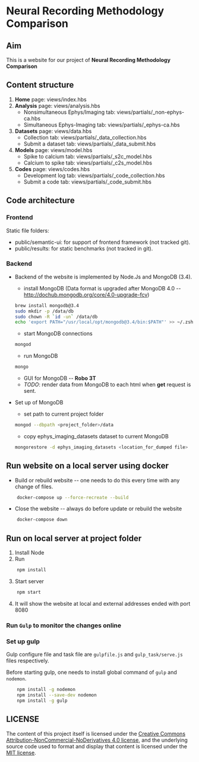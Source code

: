 # Neural Recording Methodology Comparison

## Aim
This is a website for our project of __Neural Recording Methodology Comparison__

## Content structure
1. __Home__ page: views/index.hbs
2. __Analysis__ page: views/analysis.hbs
    * Nonsimultaneous Ephys/Imaging tab: views/partials/\_non-ephys-ca.hbs    
    * Simultaneous Ephys-Imaging tab: views/partials/\_ephys-ca.hbs
3. __Datasets__ page: views/data.hbs
    * Collection tab: views/partials/\_data\_collection.hbs
    * Submit a dataset tab: views/partials/\_data\_submit.hbs
4. __Models__ page: views/model.hbs
    * Spike to calcium tab: views/partials/\_s2c\_model.hbs
    * Calcium to spike tab: views/partials/\_c2s\_model.hbs
5. __Codes__ page: views/codes.hbs
    * Development log tab: views/partials/\_code\_collection.hbs
    * Submit a code tab: views/partials/\_code\_submit.hbs


## Code architecture
### Frontend
Static file folders:
* public/semantic-ui: for support of frontend framework (not tracked git).
* public/results: for static benchmarks (not tracked in git).

### Backend
* Backend of the website is implemented by Node.Js and MongoDB (3.4).
    * install MongoDB (Data format is upgraded after MongoDB 4.0 -- http://dochub.mongodb.org/core/4.0-upgrade-fcv)
    ```bash
    brew install mongodb@3.4
    sudo mkdir -p /data/db
    sudo chown -R `id -un` /data/db
    echo 'export PATH="/usr/local/opt/mongodb@3.4/bin:$PATH"' >> ~/.zshrc
    ```
    * start MongoDB connections
    ```bash
    mongod
    ```
    * run MongoDB
    ```bash
    mongo
    ```
    * GUI for MongoDB -- __Robo 3T__
    * _TODO_: render data from MongoDB to each html when __get__ request is sent.

* Set up of MongoDB
    * set path to current project folder
    ```bash
    mongod --dbpath <project_folder>/data
    ```
    * copy ephys_imaging_datasets dataset to current MongoDB
    ```bash
    mongorestore -d ephys_imaging_datasets <location_for_dumped file>
    ```

## Run website on a local server using docker
* Build or rebuild website -- one needs to do this every time with any change of files.
```bash
    docker-compose up --force-recreate --build 
```
* Close the website -- always do before update or rebuild the website
```bash
    docker-compose down
```

## Run on local server at project folder
1. Install Node
2. Run
```bash
    npm install
```
3. Start server
```bash
    npm start
```
4. It will show the website at local and external addresses ended with port 8080

### Run `Gulp` to monitor the changes online

### Set up gulp
Gulp configure file and task file are `gulpfile.js` and `gulp_task/serve.js` files respectively.

Before starting gulp, one needs to install global command of `gulp` and `nodemon`.
```bash
    npm install -g nodemon
    npm install --save-dev nodemon
    npm install -g gulp
```

## LICENSE
The content of this project itself is licensed under the <a href="https://creativecommons.org/licenses/by-nc-nd/4.0/">Creative Commons Attribution-NonCommercial-NoDerivatives 4.0 license</a>, and the underlying source code used to format and display that content is licensed under the <a href="https://github.com/zqwei/Neural-Recording-Methodology-Comparison/blob/master/LICENSE.md">MIT license</a>.

